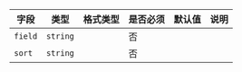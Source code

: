 | 字段 | 类型 | 格式类型 | 是否必须 | 默认值 | 说明 |
|---|---|---|---|---|---|
| `field` | `string` |  | 否 |  |
| `sort` | `string` |  | 否 |  |
